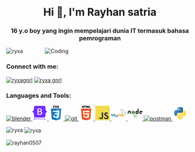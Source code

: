 <h1 align="center">Hi 👋, I'm Rayhan satria</h1>
<h3 align="center">16 y.o boy yang ingin mempelajari dunia IT termasuk bahasa pemrograman</h3>
<img align="right" alt="Coding" width="400" src="https://media4.giphy.com/media/v1.Y2lkPTc5MGI3NjExYnI0YWN0Y2kyYzA5ZGY4NmRicjVoY2N5N2Exd2U2bGZ6cWMzN3g5ZiZlcD12MV9pbnRlcm5hbF9naWZfYnlfaWQmY3Q9Zw/gDAnoTGMhGWGi75pfv/giphy.gif"


<p align="left"> <img src="https://komarev.com/ghpvc/?username=ryxa&label=Profile%20views&color=0e75b6&style=flat" alt="ryxa" /> </p>


<h3 align="left">Connect with me:</h3>
<p align="left">
<a href="https://instagram.com/ryxagnrl" target="blank"><img align="center" src="https://raw.githubusercontent.com/rahuldkjain/github-profile-readme-generator/master/src/images/icons/Social/instagram.svg" alt="ryxagnrl" height="30" width="40" /></a>
<a href="https://www.hackerrank.com/ryxa gnrl" target="blank"><img align="center" src="https://raw.githubusercontent.com/rahuldkjain/github-profile-readme-generator/master/src/images/icons/Social/hackerrank.svg" alt="ryxa gnrl" height="30" width="40" /></a>
</p>

<h3 align="left">Languages and Tools:</h3>
<p align="left"> <a href="https://www.blender.org/" target="_blank" rel="noreferrer"> <img src="https://download.blender.org/branding/community/blender_community_badge_white.svg" alt="blender" width="40" height="40"/> </a> <a href="https://getbootstrap.com" target="_blank" rel="noreferrer"> <img src="https://raw.githubusercontent.com/devicons/devicon/master/icons/bootstrap/bootstrap-plain-wordmark.svg" alt="bootstrap" width="40" height="40"/> </a> <a href="https://www.w3schools.com/css/" target="_blank" rel="noreferrer"> <img src="https://raw.githubusercontent.com/devicons/devicon/master/icons/css3/css3-original-wordmark.svg" alt="css3" width="40" height="40"/> </a> <a href="https://git-scm.com/" target="_blank" rel="noreferrer"> <img src="https://www.vectorlogo.zone/logos/git-scm/git-scm-icon.svg" alt="git" width="40" height="40"/> </a> <a href="https://www.w3.org/html/" target="_blank" rel="noreferrer"> <img src="https://raw.githubusercontent.com/devicons/devicon/master/icons/html5/html5-original-wordmark.svg" alt="html5" width="40" height="40"/> </a> <a href="https://developer.mozilla.org/en-US/docs/Web/JavaScript" target="_blank" rel="noreferrer"> <img src="https://raw.githubusercontent.com/devicons/devicon/master/icons/javascript/javascript-original.svg" alt="javascript" width="40" height="40"/> </a> <a href="https://www.mysql.com/" target="_blank" rel="noreferrer"> <img src="https://raw.githubusercontent.com/devicons/devicon/master/icons/mysql/mysql-original-wordmark.svg" alt="mysql" width="40" height="40"/> </a> <a href="https://nodejs.org" target="_blank" rel="noreferrer"> <img src="https://raw.githubusercontent.com/devicons/devicon/master/icons/nodejs/nodejs-original-wordmark.svg" alt="nodejs" width="40" height="40"/> </a> <a href="https://postman.com" target="_blank" rel="noreferrer"> <img src="https://www.vectorlogo.zone/logos/getpostman/getpostman-icon.svg" alt="postman" width="40" height="40"/> </a> <a href="https://www.python.org" target="_blank" rel="noreferrer"> <img src="https://raw.githubusercontent.com/devicons/devicon/master/icons/python/python-original.svg" alt="python" width="40" height="40"/> </a> </p>

<p><img align="left" src="https://github-readme-stats.vercel.app/api/top-langs?username=ryxa&show_icons=true&locale=en&layout=compact" alt="ryxa" /></p>

<p>&nbsp;<img align="center" src="https://github-readme-stats.vercel.app/api?username=ryxa&show_icons=true&locale=en" alt="ryxa" /></p>

<p><img align="center" src="https://github-readme-streak-stats.herokuapp.com/?user=ryxa&" alt="rayhan0507" /></p>

